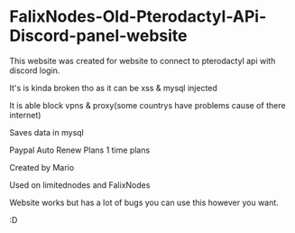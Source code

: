 # FalixNodes-Old-Pterodactyl-APi-Discord-panel-website
This website was created for website to connect to pterodactyl api with discord login.

It's is kinda broken tho as it can be xss & mysql injected

It is able block vpns & proxy(some countrys have problems cause of there internet)

Saves data in mysql

Paypal 
Auto Renew Plans
1 time plans

Created by Mario 

Used on limitednodes and FalixNodes

Website works but has a lot of bugs you can use this however you want. 

:D
